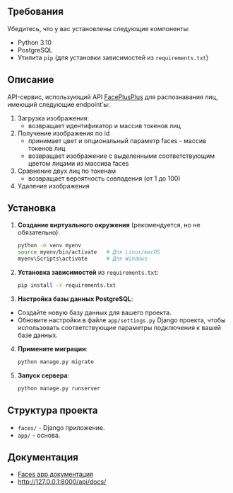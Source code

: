## Требования

Убедитесь, что у вас установлены следующие компоненты:

- Python 3.10
- PostgreSQL
- Утилита `pip` (для установки зависимостей из `requirements.txt`)

## Описание

API-сервис, использующий API [FacePlusPlus](https://www.faceplusplus.com/) для распознавания лиц, имеющий следующие endpoint’ы:

1. Загрузка изображения:
    - возвращает идентификатор и массив токенов лиц
2. Получение изображения по id
    - принимает цвет и опциональный параметр faces - массив токенов лиц
    - возвращает изображение с выделенными соответствующим цветом лицами из массива faces
3. Сравнение двух лиц по токенам
    - возвращает вероятность совпадения (от 1 до 100)
4. Удаление изображения

## Установка

1. **Создание виртуального окружения** (рекомендуется, но не обязательно):

   ```bash
   python -m venv myenv
   source myenv/bin/activate   # Для Linux/macOS
   myenv\Scripts\activate      # Для Windows
   ```

2. **Установка зависимостей** из `requirements.txt`:

   ```bash
   pip install -r requirements.txt
   ```

3. **Настройка базы данных PostgreSQL**:

- Создайте новую базу данных для вашего проекта.
- Обновите настройки в файле `app/settings.py` Django проекта, чтобы использовать соответствующие параметры подключения к вашей базе данных.

4. **Примените миграции**:

   ```bash
   python manage.py migrate
   ```

5. **Запуск сервера**:

   ```bash
   python manage.py runserver
   ```

## Структура проекта

- `faces/` - Django приложение.
- `app/` - основа.

## Документация

- [Faces app документация](http://127.0.0.1:8000/api/docs/)
- http://127.0.0.1:8000/api/docs/
